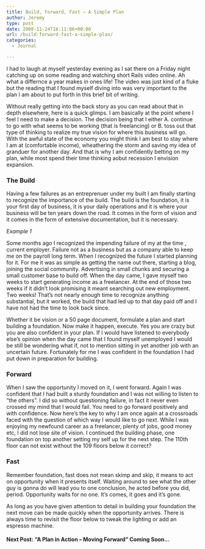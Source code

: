 ```yaml
---
title: Build, Forward, Fast – A Simple Plan
author: Jeremy
type: post
date: 2008-11-24T16:11:06+00:00
url: /build-forward-fast-a-simple-plan/
categories:
  - Journal

---
```

I had to laugh at myself yesterday evening as I sat there on a Friday night catching up on some reading and watching short Rails video online. Ah what a differnce a year makes in ones life! The video was just kind of a fluke but the reading that I found myself diving into was very important to the plan I am about to put forth in this brief bit of writing. <!--more-->

Without really getting into the back story as you can read about that in depth elsewhere, here is a quick glimps. I am basically at the point where I feel I need to make a decision. The decision being that I either A. continue to go with what seems to be working (that is freelancing) or B. toss out that type of thinking to realize my true vision for where this business will go. With the awful state of the economy you might think I am best to stay where I am at (comfortable income), wheathering the storm and saving my idea of granduer for another day. And that is why I am confidently betting on my plan, while most spend their time thinking aobut recession I envision expansion.

### The Build

Having a few failures as an entreprenuer under my built I am finally starting to recognize the importance of the build. The build is the foundation, it is your first day of business, it is your daily operations and it is where your business will be ten years down the road. It comes in the form of vision and it comes in the form of extensive documentation, but it is necessary.

_Example 1_
  
Some months ago I recognized the impending failure of my at the time , current employer. Failure not as a business but as a company able to keep me on the payroll long term. When I recognized the future I started planning for it. For me it was as simple as getting the name out there, starting a blog, joining the social community. Advertising in small chunks and securing a small customer base to build off. When the day came, I gave myself two weeks to start generating income as a freelancer. At the end of those two weeks if it didn&#8217;t look promising it meant searching out new employment. Two weeks! That&#8217;s not nearly enough time to recognize anything substantial, but it worked, the build that had led up to that day paid off and I have not had the time to look back since.

Whether it be vision or a 50 page document, formulate a plan and start building a foundation. Now make it happen, execute. Yes you are crazy but you are also confident in your plan. If I would have listened to everybody else&#8217;s opinion when the day came that I found myself unemployed I would be still be wondering what if, not to mention sitting in yet another job with an uncertain future. Fortunately for me I was confident in the foundation I had put down in preparation for building.

### Forward

When I saw the opportunity I moved on it, I went forward. Again I was confident that I had built a sturdy foundation and I was not willing to listen to &#8220;the others&#8221;. I did so without questioning failure, in fact it never even crossed my mind that I would fail. You need to go forward positively and with confidence. Now here&#8217;s the key to why I am once again at a crossroads faced with the question of which way I would like to go next. While I was enjoying my newfound career as a freelancer, plenty of jobs, good money etc, I did not lose site of vision. I continued the building phase, one foundation on top another setting my self up for the next step. The 110th floor can not exist without the 109 floors below it correct?

### Fast

Remember foundation, fast does not mean skimp and skip, it means to act on opportunity when it presents itself. Waiting around to see what the other guy is gonna do will lead you to one conclusion, he acted before you did, period. Opportunity waits for no one. It&#8217;s comes, it goes and it&#8217;s gone.

As long as you have given attention to detail in building your foundation the next move can be made quickly when the opportunity arrives. There is always time to revisit the floor below to tweak the lighting or add an espresso machine.

#### Next Post: &#8220;A Plan in Action &#8211; Moving Forward&#8221; Coming Soon&#8230;